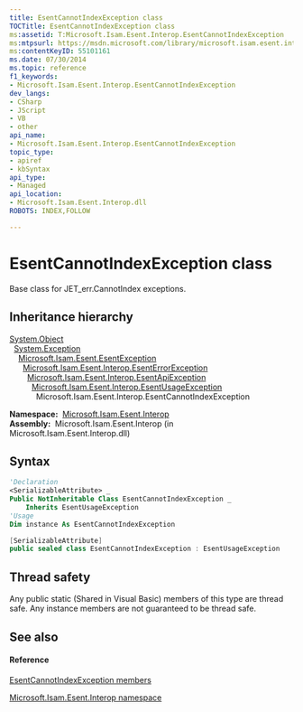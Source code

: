 ```yaml
---
title: EsentCannotIndexException class
TOCTitle: EsentCannotIndexException class
ms:assetid: T:Microsoft.Isam.Esent.Interop.EsentCannotIndexException
ms:mtpsurl: https://msdn.microsoft.com/library/microsoft.isam.esent.interop.esentcannotindexexception(v=EXCHG.10)
ms:contentKeyID: 55101161
ms.date: 07/30/2014
ms.topic: reference
f1_keywords:
- Microsoft.Isam.Esent.Interop.EsentCannotIndexException
dev_langs:
- CSharp
- JScript
- VB
- other
api_name: 
- Microsoft.Isam.Esent.Interop.EsentCannotIndexException
topic_type: 
- apiref
- kbSyntax
api_type: 
- Managed
api_location: 
- Microsoft.Isam.Esent.Interop.dll
ROBOTS: INDEX,FOLLOW

---
```


# EsentCannotIndexException class

Base class for JET_err.CannotIndex exceptions.

## Inheritance hierarchy

[System.Object](/dotnet/api/system.object)  
  [System.Exception](/dotnet/api/system.exception)  
    [Microsoft.Isam.Esent.EsentException](./esentexception-class.md)  
      [Microsoft.Isam.Esent.Interop.EsentErrorException](./esenterrorexception-class.md)  
        [Microsoft.Isam.Esent.Interop.EsentApiException](./esentapiexception-class.md)  
          [Microsoft.Isam.Esent.Interop.EsentUsageException](./esentusageexception-class.md)  
            Microsoft.Isam.Esent.Interop.EsentCannotIndexException  

**Namespace:**  [Microsoft.Isam.Esent.Interop](./microsoft.isam.esent.interop-namespace.md)  
**Assembly:**  Microsoft.Isam.Esent.Interop (in Microsoft.Isam.Esent.Interop.dll)

## Syntax

``` vb
'Declaration
<SerializableAttribute> _
Public NotInheritable Class EsentCannotIndexException _
    Inherits EsentUsageException
'Usage
Dim instance As EsentCannotIndexException
```

``` csharp
[SerializableAttribute]
public sealed class EsentCannotIndexException : EsentUsageException
```

## Thread safety

Any public static (Shared in Visual Basic) members of this type are thread safe. Any instance members are not guaranteed to be thread safe.

## See also

#### Reference

[EsentCannotIndexException members](./esentcannotindexexception-members.md)

[Microsoft.Isam.Esent.Interop namespace](./microsoft.isam.esent.interop-namespace.md)